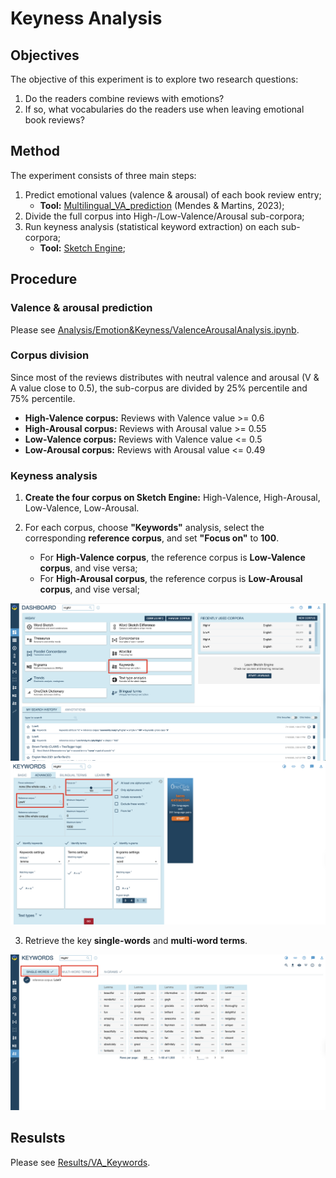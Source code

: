 # Keyness Analysis

## Objectives

The objective of this experiment is to explore two research questions:

1. Do the readers combine reviews with emotions?
2. If so, what vocabularies do the readers use when leaving emotional book reviews?

## Method

The experiment consists of three main steps:

1. Predict emotional values (valence & arousal) of each book review entry;
   - **Tool:** [Multilingual_VA_prediction](https://github.com/gmendes9/multilingual_va_prediction) (Mendes & Martins, 2023);
2. Divide the full corpus into High-/Low-Valence/Arousal sub-corpora;
3. Run keyness analysis (statistical keyword extraction) on each sub-corpora;
   - **Tool:** [Sketch Engine](https://www.sketchengine.eu/);

## Procedure

### Valence & arousal prediction

Please see [Analysis/Emotion&Keyness/ValenceArousalAnalysis.ipynb](Analysis/Emotion&Keyness/ValenceArousalAnalysis.ipynb).

### Corpus division 

Since most of the reviews distributes with neutral valence and arousal (V & A value close to 0.5), the sub-corpus are divided by 25% percentile and 75% percentile.

- **High-Valence corpus:** Reviews with Valence value >= 0.6
- **High-Arousal corpus:** Reviews with Arousal value >= 0.55
- **Low-Valence corpus:** Reviews with Valence value <= 0.5
- **Low-Arousal corpus:** Reviews with Arousal value <= 0.49

### Keyness analysis

1. **Create the four corpus on Sketch Engine:** High-Valence, High-Arousal, Low-Valence, Low-Arousal.

2. For each corpus, choose **"Keywords"** analysis, select the corresponding **reference corpus**, and set **"Focus on"** to **100**. 

    - For **High-Valence corpus**, the reference corpus is **Low-Valence corpus**, and vise versa;
    - For **High-Arousal corpus**, the reference corpus is **Low-Arousal corpus**, and vise versal;

![alt text](image-0.png)
![alt text](image-1.png)

3. Retrieve the key **single-words** and **multi-word terms**. 

![alt text](image-2.png)

## Resulsts

Please see [Results/VA_Keywords](Results/VA_Keywords). 